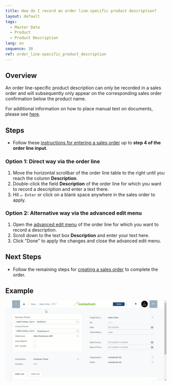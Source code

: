 ```yaml
---
title: How do I record an order line-specific product description?
layout: default
tags:
  - Master Data
  - Product
  - Product Description
lang: en
sequence: 30
ref: order_line-specific_product_description
---
```


## Overview
An order line-specific product description can only be recorded in a sales order and will subsequently only appear on the corresponding sales order confirmation below the product name.

For additional information on how to place manual text on documents, please see [here](Print_text_on_documents-general).

## Steps
- Follow these [instructions for entering a sales order](SalesOrder_recording) up to **step 4 of the order line input**.

### Option 1: Direct way via the order line
1. Move the horizontal scrollbar of the order line table to the right until you reach the column **Description**.
1. Double-click the field **Description** of the order line for which you want to record a description and enter a text there.
1. Hit `↵ Enter` or click on a blank space anywhere in the sales order to apply.

### Option 2: Alternative way via the advanced edit menu
1. Open the [advanced edit menu](Open_AdvancedEditTab) of the order line for which you want to record a description.
1. Scroll down to the text box **Description** and enter your text here.
1. Click "Done" to apply the changes and close the advanced edit menu.

## Next Steps
- Follow the remaining steps for [creating a sales order](SalesOrder_recording) to complete the order.

## Example
![](assets/Order_line-specific_product_description.gif)
